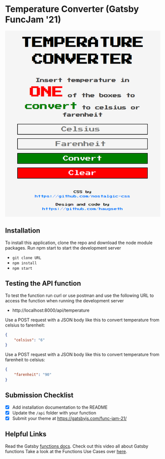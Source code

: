 
# Temperature Converter (Gatsby FuncJam '21)

![Example screenshot of my app](screenshot.png "Screenshot")

## Installation

To install this application, clone the repo and download the node module packages. Run npm start to start the development server

- `git clone URL`
- `npm install`
- `npm start`

## Testing the API function

To test the function run curl or use postman and use the following URL to access the function when running the development server

- http://localhost:8000/api/temperature

Use a POST request with a JSON body like this to convert temperature from celsius to farenheit:

```json
{
    "celsius": "6"
}
```

Use a POST request with a JSON body like this to convert temperature from farenheit to celsius:

```json
{
    "farenheit": "90"
}
```

## Submission Checklist

- [x] Add installation documentation to the README
- [x] Update the `/api` folder with your function
- [x] Submit your theme at https://gatsbyjs.com/func-jam-21/

## Helpful Links

Read the Gatsby [functions docs](https://www.gatsbyjs.com/docs/reference/functions/).
Check out this video all about Gatsby functions 
Take a look at the Functions Use Cases over [here](https://www.gatsbyjs.com/products/cloud/functions/). 
